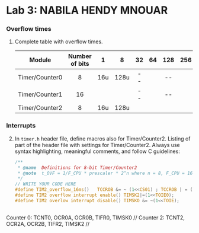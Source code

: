 # Lab 3: NABILA HENDY MNOUAR

### Overflow times

1. Complete table with overflow times.

   | **Module** | **Number of bits** | **1** | **8** | **32** | **64** | **128** | **256** | **1024** |
   | :-: | :-: | :-: | :-: | :-: | :-: | :-: | :-: | :-: |
   | Timer/Counter0 | 8  | 16u | 128u | -- | | -- | | |
   | Timer/Counter1 | 16 |     |      | -- | | -- | | |
   | Timer/Counter2 | 8  |  16u   | 128u     |    | |    | | |

### Interrupts

2. In `timer.h` header file, define macros also for Timer/Counter2. Listing of part of the header file with settings for Timer/Counter2. Always use syntax highlighting, meaningful comments, and follow C guidelines:

   ```c
   /**
    * @name  Definitions for 8-bit Timer/Counter2
    * @note  t_OVF = 1/F_CPU * prescaler * 2^n where n = 8, F_CPU = 16 MHz
    */
   // WRITE YOUR CODE HERE
   #define TIM2_overflow_16ms()   TCCROB &= ~ (1<<CS01) ; TCCROB | = (1<<CS02) | (1<<CS00);
   #define TIM2 overflow interrupt enable() TIMSK2|=(1<<TOIE0);
   #define TIM2 overlow interrupt disable() TIMSKO &= ~(1<<TOIE);
  

Counter 0:  TCNT0, OCR0A, OCR0B, TIFR0, TIMSK0 // 
Counter 2:  TCNT2, OCR2A, OCR2B, TIFR2, TIMSK2 // 


